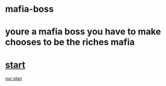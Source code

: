# mafia-boss

# youre a mafia boss you have to make chooses to be the riches mafia

# [start](wake-up.md)

[our plan](https://docs.google.com/drawings/d/1JZiyZYUyuaOjKlbKwfH84CQ8Jj0WCaw_Y3M6EamrdoU/edit)